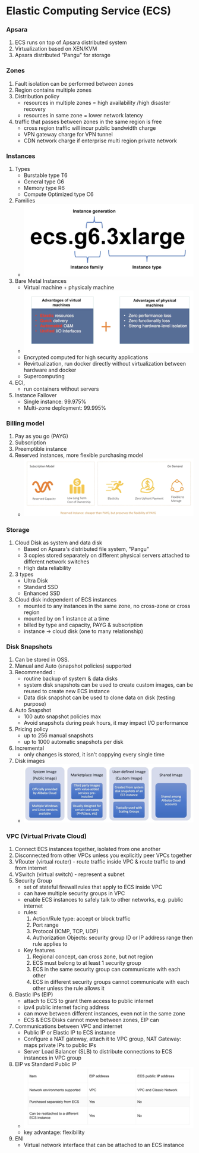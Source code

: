 # Elastic Computing Service (ECS)

### Apsara

1.  ECS runs on top of Apsara distributed system
2.  Virtualization based on XEN/KVM
3.  Apsara distributed "Pangu" for storage

### Zones

1. Fault isolation can be performed between zones
2. Region contains multiple zones
3. Distribution policy
   - resources in multiple zones = high availability /high disaster recovery
   - resources in same zone = lower network latency
4. traffic that passes between zones in the same region is free
   - cross region traffic will incur public bandwidth charge
   - VPN gateway charge for VPN tunnel
   - CDN network charge if enterprise multi region private network

### Instances

1. Types
   - Burstable type T6
   - General type G6
   - Memory type R6
   - Compute Optimized type C6
2. Families
   - ![Alt text](images/image.png)
3. Bare Metal Instances
   - Virtual machine + physicaly machine
   - ![Alt text](images/image-1.png)
   - Encrypted computed for high security applications
   - Revirtualization, run docker directly without virtualization between hardware and docker
   - Supercomputing
4. ECI,
   - run containers without servers
5. Instance Failover
   - Single instance: 99.975%
   - Multi-zone deployment: 99.995%

### Billing model

1. Pay as you go (PAYG)
2. Subscription
3. Preemptible instance
4. Reserved instances, more flexible purchasing model
   - ![Alt text](images/image-3.png)

### Storage

1. Cloud Disk as system and data disk
   - Based on Apsara's distributed file system, "Pangu"
   - 3 copies stored separately on different physical servers attached to different network switches
   - High data reliability
2. 3 types
   - Ultra Disk
   - Standard SSD
   - Enhanced SSD
3. Cloud disk independent of ECS instances
   - mounted to any instances in the same zone, no cross-zone or cross region
   - mounted by on 1 instance at a time
   - billed by type and capacity, PAYG & subscription
   - instance -> cloud disk (one to many relationship)

### Disk Snapshots

1. Can be stored in OSS.
2. Manual and Auto (snapshot policies) supported
3. Recommended :
   - routine backup of system & data disks
   - system disk snapshots can be used to create custom images, can be reused to create new ECS instance
   - Data disk snapshot can be used to clone data on disk (testing purpose)
4. Auto Snapshot
   - 100 auto snapshot policies max
   - Avoid snapshots during peak hours, it may impact I/O performance
5. Pricing policy
   - up to 256 manual snapshots
   - up to 1000 automatic snapshots per disk
6. Incremental
   - only changes is stored, it isn't coppying every single time
7. Disk images
   - ![Alt text](images/image-4.png)

### VPC (Virtual Private Cloud)

1. Connect ECS instances together, isolated from one another
2. Disconnected from other VPCs unless you explicitly peer VPCs together
3. VRouter (virtual router) - route traffic inside VPC & route traffic to and from internet
4. VSwitch (virtual switch) - represent a subnet
5. Security Group
   - set of stateful firewall rules that apply to ECS inside VPC
   - can have multiple security groups in VPC
   - enable ECS instances to safely talk to other networks, e.g. public internet
   - rules:
     1. Action/Rule type: accept or block traffic
     2. Port range
     3. Protocol (ICMP, TCP, UDP)
     4. Authorization Objects: security group ID or IP address range then rule applies to
   - Key features
     1. Regional concept, can cross zone, but not region
     2. ECS must belong to at least 1 security group
     3. ECS in the same security group can communicate with each other
     4. ECS in different security groups cannot communicate with each other unless the rule allows it
6. Elastic IPs (EIP)
   - attach to ECS to grant them access to public internet
   - ipv4 public internet facing address
   - can move between different instances, even not in the same zone
   - ECS & ECS Disks cannot move between zones, EIP can
7. Communications between VPC and internet
   - Public IP or Elastic IP to ECS instance
   - Configure a NAT gateway, attach it to VPC group, NAT Gateway: maps private IPs to public IPs
   - Server Load Balancer (SLB) to distribute connections to ECS instances in VPC group
8. EIP vs Standard Public IP
   - ![Alt text](images/image-5.png)
   - key advantage: flexibility
9. ENI
   - Virtual network interface that can be attached to an ECS instance
